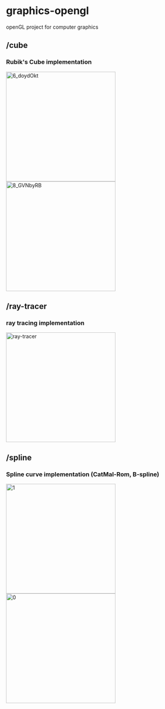 # graphics-opengl
openGL project for computer graphics


## /cube
### Rubik's Cube implementation
<img src="https://user-images.githubusercontent.com/15865928/209562969-b4ddcdfb-f904-43e3-a59f-32a8700a8a29.jpg" alt="6_doydOkt" width="300"/>
<img src="https://user-images.githubusercontent.com/15865928/209562973-776a6935-7f7d-4035-828d-e1de6a387b51.jpg" alt="8_GVNbyRB" width="300"/>


## /ray-tracer
### ray tracing implementation
<img src="https://user-images.githubusercontent.com/15865928/209563250-ccb696d6-1ebc-4972-a111-a5f3ef9b43bb.png" alt="ray-tracer" width="300"/>

## /spline
### Spline curve implementation (CatMal-Rom, B-spline)
<img width="300" alt="1" src="https://user-images.githubusercontent.com/15865928/209563471-ec734be3-759c-4113-9622-8b41b7d5bcdf.png">
<img width="300" alt="0" src="https://user-images.githubusercontent.com/15865928/209563466-7b1e3847-32e3-4006-887d-d456e70aa7a9.png">

